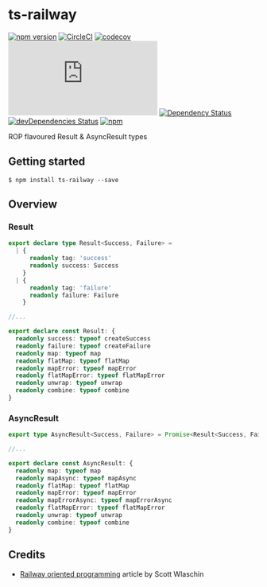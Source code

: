 # ts-railway

[![npm version](https://badge.fury.io/js/ts-railway.svg?t=1495378566925)](https://badge.fury.io/js/ts-railway)
[![CircleCI](https://circleci.com/gh/iyegoroff/ts-railway.svg?style=svg)](https://circleci.com/gh/iyegoroff/ts-railway)
[![codecov](https://codecov.io/gh/iyegoroff/ts-railway/branch/main/graph/badge.svg?t=1520230083925)](https://codecov.io/gh/iyegoroff/ts-railway)
[![Type Coverage](https://img.shields.io/badge/dynamic/json.svg?label=type-coverage&prefix=%E2%89%A5&suffix=%&query=$.typeCoverage.atLeast&uri=https%3A%2F%2Fraw.githubusercontent.com%2Fiyegoroff%2Fts-railway%2Fmain%2Fpackage.json)](https://github.com/plantain-00/type-coverage)
[![Dependency Status](https://david-dm.org/iyegoroff/ts-railway.svg?t=1495378566925)](https://david-dm.org/iyegoroff/ts-railway)
[![devDependencies Status](https://david-dm.org/iyegoroff/ts-railway/dev-status.svg)](https://david-dm.org/iyegoroff/ts-railway?type=dev)
[![npm](https://img.shields.io/npm/l/ts-railway.svg?t=1495378566925)](https://www.npmjs.com/package/ts-railway)

ROP flavoured Result & AsyncResult types

## Getting started

`$ npm install ts-railway --save`

## Overview

### Result

```typescript
export declare type Result<Success, Failure> =
  | {
      readonly tag: 'success'
      readonly success: Success
    }
  | {
      readonly tag: 'failure'
      readonly failure: Failure
    }

//...

export declare const Result: {
  readonly success: typeof createSuccess
  readonly failure: typeof createFailure
  readonly map: typeof map
  readonly flatMap: typeof flatMap
  readonly mapError: typeof mapError
  readonly flatMapError: typeof flatMapError
  readonly unwrap: typeof unwrap
  readonly combine: typeof combine
}
```

### AsyncResult

```typescript
export type AsyncResult<Success, Failure> = Promise<Result<Success, Failure>>

//...

export declare const AsyncResult: {
  readonly map: typeof map
  readonly mapAsync: typeof mapAsync
  readonly flatMap: typeof flatMap
  readonly mapError: typeof mapError
  readonly mapErrorAsync: typeof mapErrorAsync
  readonly flatMapError: typeof flatMapError
  readonly unwrap: typeof unwrap
  readonly combine: typeof combine
}
```

## Credits

- [Railway oriented programming](https://fsharpforfunandprofit.com/posts/recipe-part2/) article by Scott Wlaschin
